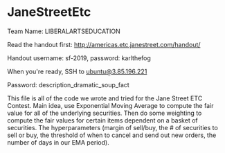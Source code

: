 # JaneStreetEtc

Team Name: LIBERALARTSEDUCATION

Read the handout first: http://americas.etc.janestreet.com/handout/

Handout username: sf-2019, password: karlthefog

When you're ready, SSH to ubuntu@3.85.196.221

Password: description_dramatic_soup_fact

This file is all of the code we wrote and tried for the Jane Street ETC Contest. Main idea, use Exponential Moving Average to compute the fair value for all of the underlying securities. Then do some weighting to compute the fair values for certain items dependent on a basket of securities. The hyperparameters (margin of sell/buy, the # of securities to sell or buy, the threshold of when to cancel and send out new orders, the number of days in our EMA period).
